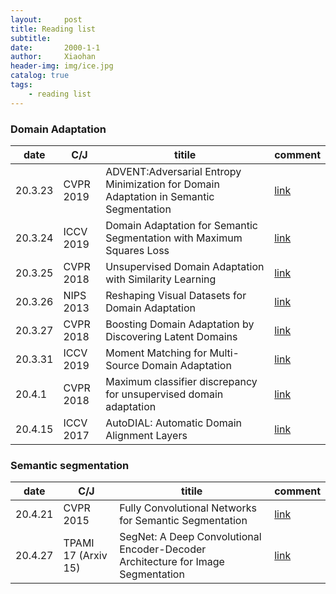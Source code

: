 ```yaml
---
layout:     post
title: Reading list
subtitle:   
date:       2000-1-1
author:     Xiaohan
header-img: img/ice.jpg
catalog: true
tags:
    - reading list
---
```


### Domain Adaptation

| date  | C/J | titile |  comment |
|---|---|---|---|
|  20.3.23 |  CVPR 2019 | ADVENT:Adversarial Entropy Minimization for Domain Adaptation in Semantic Segmentation  | [link](https://xiaohan-wang.github.io/2020/03/21/ADVENT/) |
|20.3.24| ICCV 2019 |Domain Adaptation for Semantic Segmentation with Maximum Squares Loss | [link](https://xiaohan-wang.github.io/2020/03/24/Maximum-Squares-Loss/)|
| 20.3.25| CVPR 2018 |Unsupervised Domain Adaptation with Similarity Learning | [link](https://xiaohan-wang.github.io/2020/03/30/week-summary/) |
|20.3.26| NIPS 2013 |Reshaping Visual Datasets for Domain Adaptation| [link](https://xiaohan-wang.github.io/2020/03/26/Reshaping-Visual-Datasets-for-Domain-Adaptation/)|
|20.3.27|CVPR 2018|Boosting Domain Adaptation by Discovering Latent Domains| [link](https://xiaohan-wang.github.io/2020/03/29/Boosting-Domain-Adaptation-by-Discovering-Latent-Domains/) |
|20.3.31|ICCV 2019|Moment Matching for Multi-Source Domain Adaptation| [link](https://xiaohan-wang.github.io/2020/03/31/Moment-Matching-for-Multi-Source-Domain-Adaptation/) |
|20.4.1|CVPR 2018|Maximum classifier discrepancy for unsupervised domain adaptation|[link](https://xiaohan-wang.github.io/2020/04/10/Maximum-classifier-discrepancy-for-unsupervised-domain-adaptation/)|
|20.4.15|ICCV 2017|AutoDIAL: Automatic Domain Alignment Layers|[link](https://xiaohan-wang.github.io/2020/04/15/AutoDIAL-Automatic-DomaIn-Alignment-Layers/)|

### Semantic segmentation

| date  | C/J | titile |  comment |
|---|---|---|---|
|20.4.21|CVPR 2015|Fully Convolutional Networks for Semantic Segmentation|[link](https://xiaohan-wang.github.io/2020/04/22/Fully-Convolutional-Networks-for-Semantic-Segmentation/)|
|20.4.27|TPAMI 17 (Arxiv 15)|SegNet: A Deep Convolutional Encoder-Decoder Architecture for Image Segmentation|[link](https://xiaohan-wang.github.io/2020/04/27/SegNet-A-Deep-Convolutional-Encoder-Decoder-Architecture-for-Image-Segmentation/)|

